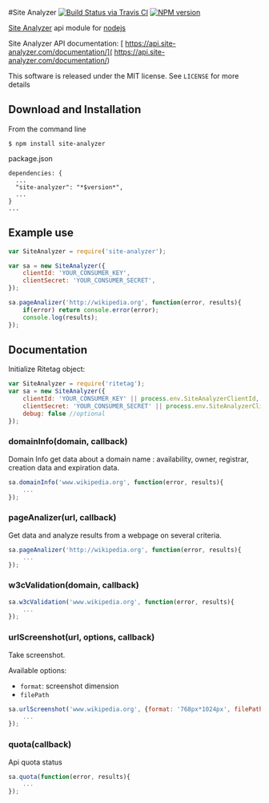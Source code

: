 #Site Analyzer
[![Build Status via Travis CI](https://travis-ci.org/DigitalRockers/site-analyzer.svg?branch=master)](https://travis-ci.org/DigitalRockers/site-analyzer)
[![NPM version](http://img.shields.io/npm/v/site-analyzer.svg)](https://www.npmjs.org/package/site-analyzer)

[Site Analyzer](www.site-analyzer.com) api module for [nodejs](nodejs.org)

Site Analyzer API documentation: [
https://api.site-analyzer.com/documentation/](
https://api.site-analyzer.com/documentation/)

This software is released under the MIT license. See `LICENSE` for more details

## Download and Installation

From the command line

	$ npm install site-analyzer

package.json

	dependencies: {
      ...
      "site-analyzer": "*$version*",
      ...
    }
    ...

## Example use

```javascript
var SiteAnalyzer = require('site-analyzer');

var sa = new SiteAnalyzer({
	clientId: 'YOUR_CONSUMER_KEY',
	clientSecret: 'YOUR_CONSUMER_SECRET',
});

sa.pageAnalizer('http://wikipedia.org', function(error, results){
	if(error) return console.error(error);
	console.log(results);
});
```

## Documentation

Initialize Ritetag object:
```javascript
var SiteAnalyzer = require('ritetag');
var sa = new SiteAnalyzer({
	clientId: 'YOUR_CONSUMER_KEY' || process.env.SiteAnalyzerClientId,
	clientSecret: 'YOUR_CONSUMER_SECRET' || process.env.SiteAnalyzerClientSecret,
	debug: false //optional
});
```
### domainInfo(domain, callback)
Domain Info get data about a domain name : availability, owner, registrar, creation data and expiration data.

```javascript
sa.domainInfo('www.wikipedia.org', function(error, results){
	...
});
```

### pageAnalizer(url, callback)
Get data and analyze results from a webpage on several criteria.

```javascript
sa.pageAnalizer('http://wikipedia.org', function(error, results){
	...
});
```

### w3cValidation(domain, callback)

```javascript
sa.w3cValidation('www.wikipedia.org', function(error, results){
	...
});
```

### urlScreenshot(url, options, callback)
Take screenshot.

Available options:
 * `format`: screenshot dimension
 * `filePath`

```javascript
sa.urlScreenshot('www.wikipedia.org', {format: '768px*1024px', filePath: SCREENSHOT_FILE_PATH} function(error, results){
	...
});
```
### quota(callback)
Api quota status

```javascript
sa.quota(function(error, results){
	...
});
```

